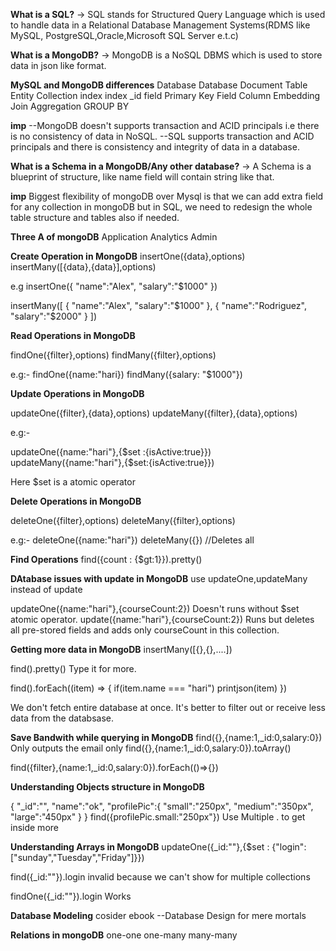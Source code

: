 **What is a SQL?**
-> SQL stands for Structured Query Language which is used to handle data in a Relational Database Management Systems(RDMS like MySQL, PostgreSQL,Oracle,Microsoft SQL Server e.t.c)

**What is a MongoDB?**
-> MongoDB is a NoSQL DBMS which is used to store data in json like format.


 **MySQL and MongoDB differences**
 Database    Database
 Document    Table
 Entity      Collection
 index       index
 _id field   Primary Key
 Field       Column
 Embedding   Join
 Aggregation GROUP BY

**imp**
--MongoDB doesn't supports transaction and ACID principals i.e there is no consistency of data in NoSQL.
--SQL supports transaction and ACID principals and there is consistency and integrity of data in a database.



**What is a Schema in a MongoDB/Any other database?**
-> A Schema is a blueprint of structure, like name field will contain string like that.


**imp**
Biggest flexibility of mongoDB over Mysql is that we can add extra field for any collection in mongoDB but in SQL, we need to redesign the whole table structure and tables also if needed.




**Three A of mongoDB**
Application
Analytics
Admin


**Create Operation in MongoDB**
insertOne({data},options)
insertMany([{data},{data}],options)

e.g
insertOne({
    "name":"Alex",
    "salary":"$1000"
})

insertMany([
    {
    "name":"Alex",
    "salary":"$1000"
    },
    {
    "name":"Rodriguez",
    "salary":"$2000"
    }
])



**Read Operations in MongoDB**

findOne({filter},options)
findMany({filter},options)


e.g:- 
findOne({name:"hari})
findMany({salary: "$1000"})


**Update Operations in MongoDB**

updateOne({filter},{data},options)
updateMany({filter},{data},options)

e.g:-

updateOne({name:"hari"},{$set :{isActive:true}})
updateMany({name:"hari"},{$set:{isActive:true}})

Here $set is a atomic operator


**Delete Operations in MongoDB**

deleteOne({filter},options)
deleteMany({filter},options)

e.g:-
deleteOne({name:"hari"})
deleteMany({}) //Deletes all


**Find Operations**
find({count : {$gt:1}}).pretty()


**DAtabase issues with update in MongoDB**
use updateOne,updateMany instead of update

updateOne({name:"hari"},{courseCount:2}) 
Doesn't runs without $set atomic operator.
update({name:"hari"},{courseCount:2})
Runs but deletes all pre-stored fields and adds only courseCount in this collection.

**Getting more data in MongoDB**
insertMany([{},{},....])

find().pretty()
Type it for more.

find().forEach((item) => {
    if(item.name === "hari") printjson(item)
})

We don't fetch entire database at once. It's better to filter out or receive less data from the databsase.

**Save Bandwith while querying in MongoDB**
find({},{name:1,_id:0,salary:0})
Only outputs the email only
find({},{name:1,_id:0,salary:0}).toArray()

find({filter},{name:1,_id:0,salary:0}).forEach(()=>{})



**Understanding Objects structure in MongoDB**

{
    "_id":"",
    "name":"ok",
    "profilePic":{
        "small":"250px",
        "medium":"350px",
        "large":"450px"
    }
}
find({profilePic.small:"250px"})
Use Multiple . to get inside more


**Understanding Arrays in MongoDB**
updateOne({_id:""},{$set : {"login":["sunday","Tuesday","Friday"]}})

find({_id:""}).login 
invalid because we can't show for multiple collections

findOne({_id:""}).login 
Works


**Database Modeling**
 cosider ebook 
 --Database Design for mere mortals

 **Relations in mongoDB**
 one-one
 one-many
 many-many

